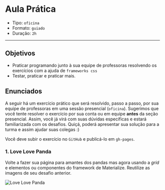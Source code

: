 # Aula Prática

- Tipo: `oficina`
- Formato: `guiado`
- Duração: `2h`

***

## Objetivos

- Praticar programando junto à sua equipe de professoras resolvendo os
  exercícios com a ajuda de `frameworks css`
- Testar, praticar e praticar mais.

## Enunciados

A seguir há um exercício prático que será resolvido, passo a passo, por
sua equipe de professoras em uma sessão presencial (`oficina`). Sugerimos que
você tente resolver o exercício por sua conta ou em equipe **antes** da seção
presencial. Assim, você já virá com suas dúvidas específicas e estará
familiarizada com os desafios. Quiçá, poderá apresentar sua solução para a turma
e assim ajudar suas colegas :)

Você deve subir o exercício no `GitHub` e publicá-lo em `gh-pages`.

### 1. Love Love Panda

Volte a fazer sua página para amantes dos pandas mas agora usando a *grid* e
elementos ou componentes do framework de Materialize. Reutilize as imagens de
seu desafio anterior.

![Love Love
Panda](https://user-images.githubusercontent.com/25912510/54453586-a0e16980-4725-11e9-934e-eec1b991d18c.png)
